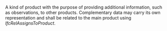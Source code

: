 A kind of product with the purpose of providing additional information, such as observations,  to other products. Complementary data may carry its own representation and shall be related to the main product using _IfcRelAssignsToProduct_.
